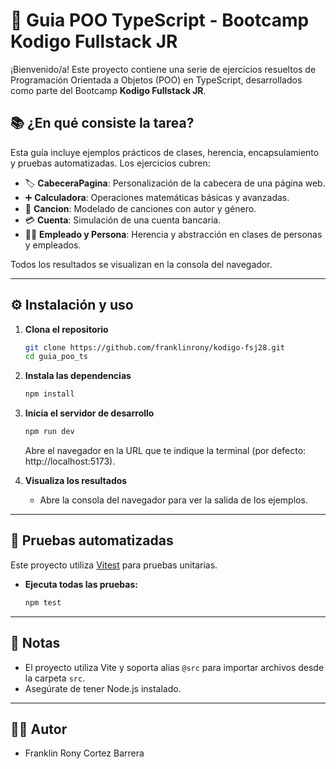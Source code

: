 # 🚀 Guia POO TypeScript - Bootcamp Kodigo Fullstack JR

¡Bienvenido/a! Este proyecto contiene una serie de ejercicios resueltos de Programación Orientada a Objetos (POO) en TypeScript, desarrollados como parte del Bootcamp **Kodigo Fullstack JR**.

## 📚 ¿En qué consiste la tarea?

Esta guía incluye ejemplos prácticos de clases, herencia, encapsulamiento y pruebas automatizadas. Los ejercicios cubren:

- 🏷️ **CabeceraPagina**: Personalización de la cabecera de una página web.
- ➕ **Calculadora**: Operaciones matemáticas básicas y avanzadas.
- 🎵 **Cancion**: Modelado de canciones con autor y género.
- 💳 **Cuenta**: Simulación de una cuenta bancaria.
- 👨‍💼 **Empleado y Persona**: Herencia y abstracción en clases de personas y empleados.

Todos los resultados se visualizan en la consola del navegador.

---

## ⚙️ Instalación y uso

1. **Clona el repositorio**
   ```bash
   git clone https://github.com/franklinrony/kodigo-fsj28.git
   cd guia_poo_ts
   ```
2. **Instala las dependencias**
   ```bash
   npm install
   ```
3. **Inicia el servidor de desarrollo**
   ```bash
   npm run dev
   ```
   Abre el navegador en la URL que te indique la terminal (por defecto: http://localhost:5173).

4. **Visualiza los resultados**
   - Abre la consola del navegador para ver la salida de los ejemplos.

---

## 🧪 Pruebas automatizadas

Este proyecto utiliza [Vitest](https://vitest.dev/) para pruebas unitarias.

- **Ejecuta todas las pruebas:**
  ```bash
  npm test
  ```

---

## 📝 Notas
- El proyecto utiliza Vite y soporta alias `@src` para importar archivos desde la carpeta `src`.
- Asegúrate de tener Node.js instalado.

---

## 👨‍💻 Autor

- Franklin Rony Cortez Barrera

